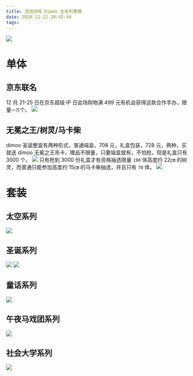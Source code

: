 ```yaml
---
title: 泡泡玛特 Dimoo 全系列整理
date: 2020-12-22 20:42:44
tags:
---
```


![](dimoo.jpg)

<!--more-->

# 单体

## 京东联名

12 月 21-25 日在京东超级 IP 日会场购物满 499 元有机会获得这款合作手办，限量`一万`个。
![](京东.jpg)

## 无冕之王/树灵/马卡柴

dimoo 圣诞整盒有两种形式，普通端盒，708 元，礼盒包装，728 元，两种，买就送 dimoo 无冕之王吊卡，赠品不限量，只要端盒就有，不怕抢，但是礼盒只有 3000 个。
![](无冕之王.png)
只有抢到 3000 份礼盒才有资格抽选限量 `190` 体高度约 22㎝ 的树灵，而普通只能参加高度约 15㎝ 的马卡柴抽选，并且只有 `70` 体。
![](树灵.png)

# 套装

## 太空系列

![](太空系列.jpg)

## 圣诞系列

![](圣诞系列.jpg)
![](圣诞隐藏.jpg)

## 童话系列

![](童话系列.jpg)

## 午夜马戏团系列

![](午夜马戏团系列.jpg)

## 社会大学系列

![](社会大学系列.jpg)
